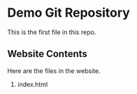 # Demo Git Repository

This is the first file in this repo.

## Website Contents

Here are the files in the website.


1. index.html

